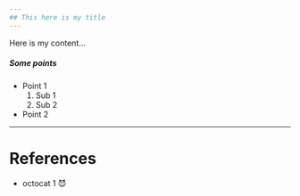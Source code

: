 ```yaml
---
## This here is my title
---
```

Here is my content...

##### Some points
* Point 1
  1. Sub 1
  2. Sub 2
* Point 2

---

# References

* octocat 1 😈
